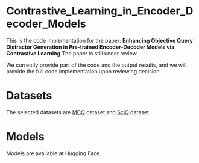 # Contrastive_Learning_in_Encoder_Decoder_Models
This is the code implementation for the paper:
**Enhancing Objective Query Distractor Generation in Pre-trained Encoder-Decoder Models via Contrastive Learning**
The paper is still under review.

We currently provide part of the code and the output results, and we will provide the full code implementation upon reviewing decision.

# Datasets
The selected datasets are [MCQ](https://github.com/DRSY/DGen) dataset and [SciQ](https://huggingface.co/datasets/allenai/sciq) dataset

# Models
Models are available at Hugging Face.
